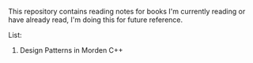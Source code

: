 This repository contains reading notes for books I'm currently reading or have already read, I'm doing this for future reference.

List:

1. Design Patterns in Morden C++
